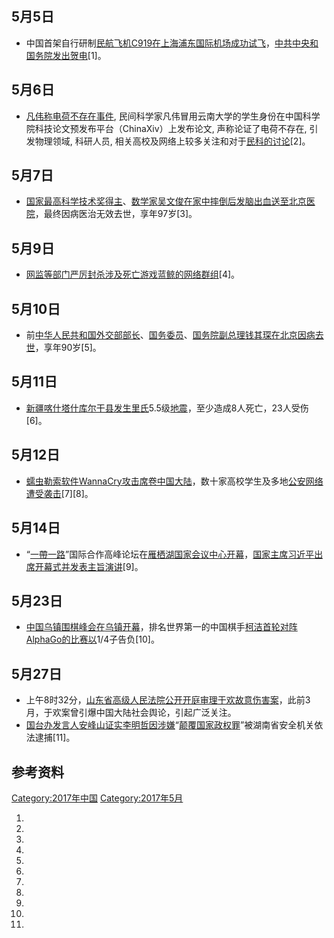 <noinclude> </noinclude>

## 5月5日

  - 中国首架自行研制[民航飞机](https://zh.wikipedia.org/wiki/民航飞机 "wikilink")[C919在上海](https://zh.wikipedia.org/wiki/C919 "wikilink")[浦东国际机场成功试飞](https://zh.wikipedia.org/wiki/浦东国际机场 "wikilink")，[中共中央和](../Page/中国共产党中央委员会.md "wikilink")[国务院发出贺电](../Page/中华人民共和国国务院.md "wikilink")\[1\]。

## 5月6日

  - [凡伟称电荷不存在事件](https://zh.wikipedia.org/wiki/凡伟称电荷不存在事件 "wikilink"),
    民间科学家凡伟冒用云南大学的学生身份在中国科学院科技论文预发布平台（ChinaXiv）上发布论文, 声称论证了电荷不存在,
    引发物理领域, 科研人员,
    相关高校及网络上较多关注和对于[民科的讨论](https://zh.wikipedia.org/wiki/民科 "wikilink")\[2\]。

## 5月7日

  - [国家最高科学技术奖得主](https://zh.wikipedia.org/wiki/中华人民共和国国家最高科学技术奖 "wikilink")、[数学家](../Page/数学家.md "wikilink")[吴文俊在家中摔倒后发](../Page/吴文俊.md "wikilink")[脑出血送至](https://zh.wikipedia.org/wiki/脑出血 "wikilink")[北京医院](../Page/北京医院.md "wikilink")，最终因病医治无效去世，享年97岁\[3\]。

## 5月9日

  - [网监等部门严厉封杀涉及死亡游戏](../Page/公共信息网络安全监察.md "wikilink")[蓝鲸的网络群组](https://zh.wikipedia.org/wiki/蓝鲸_\(死亡游戏\) "wikilink")\[4\]。

## 5月10日

  - 前[中华人民共和国外交部](../Page/中华人民共和国外交部.md "wikilink")[部长](../Page/中国外交部长列表.md "wikilink")、[国务委员](../Page/国务委员.md "wikilink")、[国务院副总理](../Page/中华人民共和国国务院副总理.md "wikilink")[钱其琛在北京因病去世](../Page/钱其琛.md "wikilink")，享年90岁\[5\]。

## 5月11日

  - [新疆](https://zh.wikipedia.org/wiki/新疆 "wikilink")[喀什](https://zh.wikipedia.org/wiki/喀什 "wikilink")[塔什库尔干县发生](https://zh.wikipedia.org/wiki/塔什库尔干县 "wikilink")[里氏](https://zh.wikipedia.org/wiki/里氏地震规模 "wikilink")5.5级[地震](../Page/地震.md "wikilink")，至少造成8人死亡，23人受伤\[6\]。

## 5月12日

  - [蠕虫](https://zh.wikipedia.org/wiki/蠕虫 "wikilink")[勒索软件](https://zh.wikipedia.org/wiki/勒索软件 "wikilink")[WannaCry攻击席卷中国大陆](https://zh.wikipedia.org/wiki/WannaCry "wikilink")，数十家高校学生及多地[公安网络遭受袭击](https://zh.wikipedia.org/wiki/公安 "wikilink")\[7\]\[8\]。

## 5月14日

  - “[一帶一路](https://zh.wikipedia.org/wiki/一帶一路 "wikilink")”国际合作高峰论坛在[雁栖湖国家会议中心开幕](https://zh.wikipedia.org/wiki/雁栖湖 "wikilink")，[国家主席](https://zh.wikipedia.org/wiki/中国国家主席 "wikilink")[习近平出席开幕式并发表主旨演讲](../Page/习近平.md "wikilink")\[9\]。

## 5月23日

  - [中国乌镇围棋峰会在](../Page/中国乌镇围棋峰会.md "wikilink")[乌镇开幕](../Page/乌镇镇.md "wikilink")，排名世界第一的中国棋手[柯洁首轮对阵](../Page/柯洁.md "wikilink")[AlphaGo的比赛以](../Page/AlphaGo.md "wikilink")1/4子告负\[10\]。

## 5月27日

  - 上午8时32分，[山东省高级人民法院公开开庭审理](../Page/山东省高级人民法院.md "wikilink")[于欢故意伤害案](../Page/于欢故意伤害案.md "wikilink")，此前3月，于欢案曾引爆中国大陆社会舆论，引起广泛关注。
  - [国台办发言人](https://zh.wikipedia.org/wiki/国台办 "wikilink")[安峰山证实](https://zh.wikipedia.org/wiki/安峰山 "wikilink")[李明哲因涉嫌](https://zh.wikipedia.org/wiki/李明哲 "wikilink")“[颠覆国家政权罪](../Page/颠覆国家政权罪.md "wikilink")”被湖南省安全机关依法逮捕\[11\]。

## 参考资料

<noinclude> </noinclude>

[Category:2017年中国](https://zh.wikipedia.org/wiki/Category:2017年中国 "wikilink")
[Category:2017年5月](https://zh.wikipedia.org/wiki/Category:2017年5月 "wikilink")

1.
2.
3.
4.
5.
6.
7.
8.
9.
10.
11.